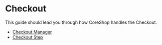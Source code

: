 # Checkout

This guide should lead you through how CoreShop handles the Checkout.

 - [Checkout Manager](./01_Checkout_Manager.md)
 - [Checkout Step](./02_Checkout_Step.md)
